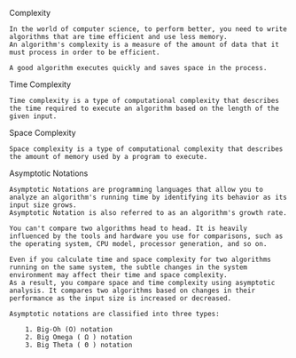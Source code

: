 Complexity

    In the world of computer science, to perform better, you need to write algorithms that are time efficient and use less memory.
    An algorithm's complexity is a measure of the amount of data that it must process in order to be efficient.

    A good algorithm executes quickly and saves space in the process.

Time Complexity

    Time complexity is a type of computational complexity that describes the time required to execute an algorithm based on the length of the given input.

Space Complexity

    Space complexity is a type of computational complexity that describes the amount of memory used by a program to execute.

Asymptotic Notations

    Asymptotic Notations are programming languages that allow you to analyze an algorithm's running time by identifying its behavior as its input size grows.
    Asymptotic Notation is also referred to as an algorithm's growth rate.

    You can't compare two algorithms head to head. It is heavily influenced by the tools and hardware you use for comparisons, such as the operating system, CPU model, processor generation, and so on.

    Even if you calculate time and space complexity for two algorithms running on the same system, the subtle changes in the system environment may affect their time and space complexity.
    As a result, you compare space and time complexity using asymptotic analysis. It compares two algorithms based on changes in their performance as the input size is increased or decreased.

    Asymptotic notations are classified into three types:

        1. Big-Oh (O) notation
        2. Big Omega ( Ω ) notation
        3. Big Theta ( Θ ) notation
